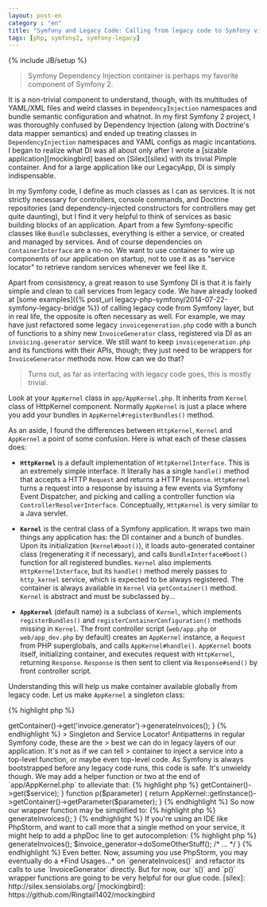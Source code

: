 ```yaml
---
layout: post-en
category : "en"
title: "Symfony and Legacy Code: Calling from legacy code to Symfony via DI container"
tags: [php, symfony2, symfony-legacy]
---
```

{% include JB/setup %}

> Symfony Dependency Injection container is perhaps my favorite component of
> Symfony 2.

It is a non-trivial component to understand, though, with its multitudes of
YAML/XML files and weird classes in `DependencyInjection` namespaces and
bundle semantic configuration and whatnot.  In my first Symfony 2 project,
I was thoroughly confused by Dependency Injection (along with Doctrine's
data mapper semantics) and ended up treating classes in `DependencyInjection`
namespaces and YAML configs as magic incantations.  I began to realize what
DI was all about only after I wrote a [sizable application][mockingbird] based on
[Silex][silex] with its trivial Pimple container.  And for a large
application like our LegacyApp, DI is simply indispensable.

In my Symfony code, I define as much classes as I can as services.
It is not strictly necessary for controllers, console commands, and
Doctrine repositories (and dependency-injected constructors for
controllers may get quite daunting), but I find it very helpful to think
of services as basic building blocks of an application.  Apart from
a few Symfony-specific classes like `Bundle` subclasses, everything
is either a service, or created and managed by services.  And of course
dependencies on `ContainerInterface` are a no-no.  We want to use container
to wire up components of our application on startup, not to use it as
as "service locator" to retrieve random services whenever we feel like it.

Apart from consistency, a great reason to use Symfony DI is that it is
fairly simple and clean to call services from legacy code.  We have already
looked at [some examples]({% post_url legacy-php-symfony/2014-07-22-symfony-legacy-bridge %})
of calling legacy code from Symfony layer, but
in real life, the opposite is often necessary as well.  For example, we may have
just refactored some legacy `invoicegeneration.php` code with a bunch
of functions to a shiny new `InvoiceGenerator` class, registered via DI
as an `invoicing.generator` service.  We still want to keep `invoicegeneration.php`
and its functions with their APIs, though; they just need to be wrappers
for `InvoiceGenerator` methods now.  How can we do that?

> Turns out, as far as interfacing with legacy code goes, this is mostly trivial.

Look at your `AppKernel` class in `app/AppKernel.php`.  It inherits from
`Kernel` class of HttpKernel component.  Normally `AppKernel` is just a place
where you add your bundles in `AppKernel#registerBundles()` method.

As an aside, I found the differences between `HttpKernel`, `Kernel` and `AppKernel`
a point of some confusion.  Here is what each of these classes does:

* **`HttpKernel`** is a default implementation of `HttpKernelInterface`.  This is
  an extremely simple interface.  It literally has a single `handle()` method that accepts
  a HTTP `Request` and returns a HTTP `Response`.  `HttpKernel` turns
  a request into a response by issuing a few events via Symfony Event Dispatcher,
  and picking and calling a controller function via `ControllerResolverInterface`.
  Conceptually, `HttpKernel` is very similar to a Java servlet.

* **`Kernel`** is the central class of a Symfony application.  It wraps two main
  things any application has: the DI container and a bunch of bundles.  Upon
  its initialization (`Kernel#boot()`), it loads auto-generated container
  class (regenerating it if necessary), and calls `BundleInterface#boot()`
  function for all registered bundles.  `Kernel` also implements `HttpKernelInterface`,
  but its `handle()` method merely passes to `http_kernel` service, which is
  expected to be always registered.  The container is always available in `Kernel` via
  `getContainer()` method.  `Kernel` is abstract and must be subclassed by...

* **`AppKernel`** (default name) is a subclass of `Kernel`, which implements
  `registerBundles()` and `registerContainerConfiguration()` methods missing in
  `Kernel`.  The front controller script (`web/app.php` or `web/app_dev.php`
  by default) creates an `AppKernel` instance, a `Request` from PHP superglobals,
  and calls `AppKernel#handle()`.  `AppKernel` boots itself, initializing container,
  and executes request with `HttpKernel`, returning `Response`.  `Response`
  is then sent to client via `Response#send()` by front controller script.

Understanding this will help us make container available globally from legacy code.
Let us make `AppKernel` a singleton class:

{% highlight php %}
<?php

class AppKernel extends Kernel
{
    private static $instance;

    public function boot()
    {
        parent::boot();
        self::$instance = $this;
    }

    public static function getInstance()
    {
        return self::$instance;
    }

    public function registerBundles() { /* ... */ }

    public function registerContainerConfiguration(LoaderInterface $loader) { /* ... */ }
}
{% endhighlight %}

Singletons are bad; by now any junior developer knows that.  But so is legacy code, you know.
And in this case, singletons solve a problem in a useful way.  Of course no class other
than `AppKernel` should ever be a singleton in your app; that's what DI is for.

So by now you have probably realized what we are going to do in `invoicegeneration.php`:

{% highlight php %}
<?php

function generateInvoices()
{
    AppKernel::getInstance()->getContainer()->get('invoice.generator')->generateInvoices();
}
{% endhighlight %}

> Singleton and Service Locator!  Antipatterns in regular Symfony code, these are the
> best we can do in legacy layers of our application.  It's not as if we can tell
> container to inject a service into a top-level function, or maybe even top-level code.

As Symfony is always bootstrapped before any legacy code runs, this code is safe.
It's unwieldy though.  We may add a helper function or two at the end of `app/AppKernel.php`
to alleviate that:

{% highlight php %}
<?php

class AppKernel extends Kernel { /* ... */ }

function s($service)
{
    return AppKernel::getInstance()->getContainer()->get($service);
}

function p($parameter)
{
    return AppKernel::getInstance()->getContainer()->getParameter($parameter);
}
{% endhighlight %}

So now our wrapper function may be simplified to:

{% highlight php %}
<?php

function generateInvoices()
{
    s('invoice.generator')->generateInvoices();
}
{% endhighlight %}

If you're using an IDE like PhpStorm, and want to call more that a single method on
your service, it might help to add a phpDoc line to get autocompletion:

{% highlight php %}
<?php

/* don't forget to add "use" line for your class */

function generateInvoices()
{
    /** @var InvoiceGenerator $invoice_generator */
    $invoice_generator = s('invoice.generator');
    $invoice_generator->generateInvoices();
    $invoice_generator->doSomeOtherStuff();
    /* ... */
}
{% endhighlight %}

Even better.  Now, assuming you use PhpStorm, you may eventually do a
*Find Usages...* on `generateInvoices()` and refactor its calls to use
`InvoiceGenerator` directly.  But for now, our `s()` and `p()` wrapper
functions are going to be very helpful for our glue code.

[silex]: http://silex.sensiolabs.org/
[mockingbird]: https://github.com/Ringtail1402/mockingbird